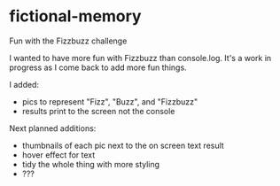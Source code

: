 # fictional-memory
Fun with the Fizzbuzz challenge

I wanted to have more fun with Fizzbuzz than console.log. It's a work in progress as I come back to add more fun things. 

I added:
  - pics to represent "Fizz", "Buzz", and "Fizzbuzz"
  - results print to the screen not the console
    
Next planned additions: 
  - thumbnails of each pic next to the on screen text result
  - hover effect for text
  - tidy the whole thing with more styling
  - ???
